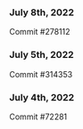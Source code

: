 ### July 8th, 2022

Commit #278112

### July 5th, 2022

Commit #314353


### July 4th, 2022

Commit #72281
